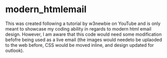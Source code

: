 # modern_htmlemail

This was created following a tutorial by w3newbie on YouTube and is only meant to showcase my coding ability in regards to modern html email design. 
However, I am aware that this code would need some modification befofre being used as a live email (the images would needeto be uplaoded to the web 
before, CSS would be moved inline, and design updated for outlook). 

